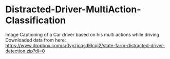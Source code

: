 # Distracted-Driver-MultiAction-Classification
Image Captioning of a Car driver based on his multi actions while driving
Downloaded data from here: https://www.dropbox.com/s/0vyzjcqsdl6cqi2/state-farm-distracted-driver-detection.zip?dl=0
